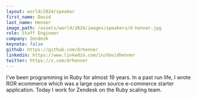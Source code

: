 ```yaml
---
layout: world/2024/speaker
first_name: David
last_name: Henner
image_path: /assets/world/2024/images/speakers/d-henner.jpg
role: Staff Engineer
company: Zendesk
keynote: false
github: https://github.com/drhenner
linkedin: https://www.linkedin.com/in/davidhenner
twitter: https://x.com/drhenner
---
```


I've been programming in Ruby for almost 19 years.  In a past run life, I wrote ROR ecommerce which was a large open source e-commerce starter application. Today I work for Zendesk on the Ruby scaling team.  